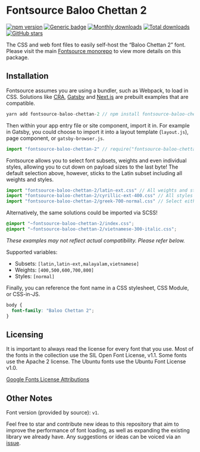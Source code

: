 # Fontsource Baloo Chettan 2

[![npm version](https://badge.fury.io/js/fontsource-baloo-chettan-2.svg)](https://github.com/DecliningLotus/fontsource) [![Generic badge](https://img.shields.io/badge/fontsource-passing-brightgreen)](https://github.com/DecliningLotus/fontsource) [![Monthly downloads](https://badgen.net/npm/dm/fontsource-baloo-chettan-2)](https://github.com/DecliningLotus/fontsource) [![Total downloads](https://badgen.net/npm/dt/fontsource-baloo-chettan-2)](https://github.com/DecliningLotus/fontsource) [![GitHub stars](https://img.shields.io/github/stars/DecliningLotus/fontsource.svg?style=social&label=Star)](https://GitHub.com/DecliningLotus/fontsource/stargazers/)

The CSS and web font files to easily self-host the “Baloo Chettan 2” font. Please visit the main [Fontsource monorepo](https://github.com/DecliningLotus/fontsource) to view more details on this package.

## Installation

Fontsource assumes you are using a bundler, such as Webpack, to load in CSS. Solutions like [CRA](https://create-react-app.dev/), [Gatsby](https://www.gatsbyjs.org/) and [Next.js](https://nextjs.org/) are prebuilt examples that are compatible.

```javascript
yarn add fontsource-baloo-chettan-2 // npm install fontsource-baloo-chettan-2
```

Then within your app entry file or site component, import it in. For example in Gatsby, you could choose to import it into a layout template (`layout.js`), page component, or `gatsby-browser.js`.

```javascript
import "fontsource-baloo-chettan-2" // require("fontsource-baloo-chettan-2")
```

Fontsource allows you to select font subsets, weights and even individual styles, allowing you to cut down on payload sizes to the last byte! The default selection above, however, sticks to the Latin subset including all weights and styles.

```javascript
import "fontsource-baloo-chettan-2/latin-ext.css" // All weights and styles included.
import "fontsource-baloo-chettan-2/cyrillic-ext-400.css" // All styles included.
import "fontsource-baloo-chettan-2/greek-700-normal.css" // Select either normal or italic.
```

Alternatively, the same solutions could be imported via SCSS!

```scss
@import "~fontsource-baloo-chettan-2/index.css";
@import "~fontsource-baloo-chettan-2/vietnamese-300-italic.css";
```

_These examples may not reflect actual compatibility. Please refer below._

Supported variables:

- Subsets: `[latin,latin-ext,malayalam,vietnamese]`
- Weights: `[400,500,600,700,800]`
- Styles: `[normal]`

Finally, you can reference the font name in a CSS stylesheet, CSS Module, or CSS-in-JS.

```css
body {
  font-family: "Baloo Chettan 2";
}
```

## Licensing

It is important to always read the license for every font that you use.
Most of the fonts in the collection use the SIL Open Font License, v1.1. Some fonts use the Apache 2 license. The Ubuntu fonts use the Ubuntu Font License v1.0.

[Google Fonts License Attributions](https://fonts.google.com/attribution)

## Other Notes

Font version (provided by source): `v1`.

Feel free to star and contribute new ideas to this repository that aim to improve the performance of font loading, as well as expanding the existing library we already have. Any suggestions or ideas can be voiced via an [issue](https://github.com/DecliningLotus/fontsource/issues).
